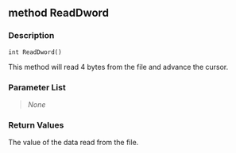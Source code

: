 ## method ReadDword ##

### Description ###
	int ReadDword()
This method will read 4 bytes from the file and advance the cursor.

### Parameter List ###
>*None*

### Return Values ###
The value of the data read from the file.